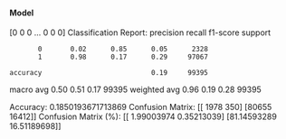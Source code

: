 #### Model
[0 0 0 ... 0 0 0]
Classification Report:
              precision    recall  f1-score   support

           0       0.02      0.85      0.05      2328
           1       0.98      0.17      0.29     97067

    accuracy                           0.19     99395
   macro avg       0.50      0.51      0.17     99395
weighted avg       0.96      0.19      0.28     99395

Accuracy: 0.1850193671713869
Confusion Matrix:
[[ 1978   350]
 [80655 16412]]
Confusion Matrix (%):
[[ 1.99003974  0.35213039]
 [81.14593289 16.51189698]]
